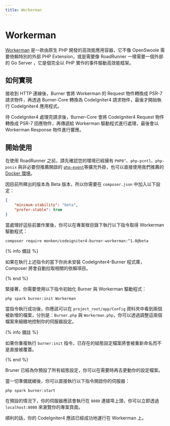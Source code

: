 ```yaml
---
title: Workerman
---
```


# Workerman

[Workerman](https://www.workerman.net/) 是一款由原生 PHP 開發的高效能應用容器，它不像 OpenSwoole 需要倚賴特別的外部 PHP Extension，或是需要像 RoadRunner 一樣需要一個外部的 Go Server ，它是個完全以 PHP 實作的事件驅動高效能框架。

## 如何實現

接收到 HTTP 連線後，Burner 會將 Workerman 的 Request 物件轉換成 PSR-7 請求物件，再透過 Burner-Core 轉換為 CodeIgniter4 請求物件，最後才開始執行 CodeIgniter4 應用程式。

待 CodeIgniter4 處理完請求後，Burner-Core 會將 CodeIgniter4 Request 物件轉換成 PSR-7 回應物件，再傳遞給 Workerman 驅動程式進行處理，最後會以 Workerman Response 物件進行響應。

## 開始使用

在使用 RoadRunner 之前，請先確認您的環境已經擁有 `PHP8^`、`php-pcntl`、`php-posix` 與非必要但推薦開啟的 [`php-event`](https://www.php.net/manual/en/book.event.php)等擴充外掛，也可以直接使用我們推薦的 [Docker 環境](/general/docker)。

因目前所釋出的版本為 Beta 版本，所以你需要在 `composer.json` 中加入以下設定：

```json
{
    "minimum-stability": "beta",
    "prefer-stable": true
}
```

當處理好這些前置作業後，你可以在專案根目錄下執行以下指令取得 Workerman 驅動程式：

```
composer require monken/codeigniter4-burner-workerman:^1.0@beta
```

{% info 備註 %}

如果在執行上述指令的當下你尚未安裝 CodeIgniter4-Burner 程式庫，Composer 將會自動拉取相關的依賴項目。

{% end %}

緊接著，你需要使用以下指令初始化 Burner 與 Workerman 驅動程式：

```
php spark burner:init Workerman
```

當指令執行成功後，你應該可以在 `project_root/app/Config` 資料夾中看到兩個被新增的檔案，分別是：`Burner.php` 與 `Workerman.php`，你可以透過調整這兩個檔案來細緻地控制你的伺服器設定。

{% info 備註 %}

如果你重複執行 `burner:init` 指令，已存在的組態設定檔案將會被重新命名而不是直接被覆蓋。

{% end %}

Bruner 已經為你預設了所有組態設定，你可以在需要時再去更動你的設定檔案。

當一切準備就緒後，你可以直接執行以下指令開啟你的伺服器：

```
php spark burner:start
```

在預設的情況下，你的伺服器應該會執行在 `8080` 連接埠上頭，你可以立即透過 `localhost:8080` 來瀏覽你的專案頁面。

順利的話，你的 CodeIgniter4 應該已經成功地運行在 Workerman 上。
